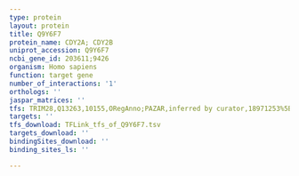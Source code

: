 ```yaml
---
type: protein
layout: protein
title: Q9Y6F7
protein_name: CDY2A; CDY2B
uniprot_accession: Q9Y6F7
ncbi_gene_id: 203611;9426
organism: Homo sapiens
function: target gene
number_of_interactions: '1'
orthologs: ''
jaspar_matrices: ''
tfs: TRIM28,Q13263,10155,ORegAnno;PAZAR,inferred by curator,18971253%5Buid%5D+OR+26578589%5Buid%5D,No
targets: ''
tfs_download: TFLink_tfs_of_Q9Y6F7.tsv
targets_download: ''
bindingSites_download: ''
binding_sites_ls: ''

---
```

